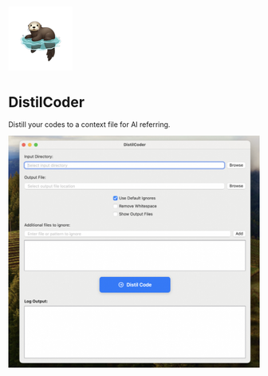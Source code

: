 # <img src="screenshots/deslk_128.png" alt="deslk_512" style="zoom:100%;" />

# DistilCoder

Distill your codes to a context file for AI referring.



<img src="screenshots/home.png" alt="home" style="zoom:50%;" />
